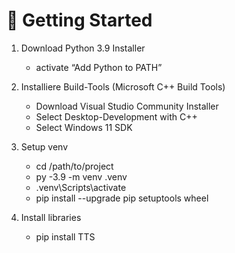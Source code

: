 # 🚀 Getting Started

1. Download Python 3.9 Installer
    - activate “Add Python to PATH”

2. Installiere Build-Tools (Microsoft C++ Build Tools)
    - Download Visual Studio Community Installer
    - Select Desktop-Development with C++
    - Select Windows 11 SDK

3. Setup venv
    - cd /path/to/project
    - py -3.9 -m venv .venv
    - .venv\Scripts\activate
    - pip install --upgrade pip setuptools wheel

4. Install libraries
    - pip install TTS
